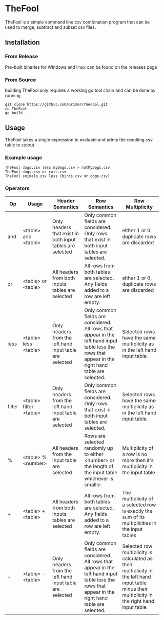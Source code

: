 # TheFool
TheFool is a simple command line csv combination program that can be used to merge, subtract and subset csv files. 
## Installation
### From Release
Pre-built binaries for Windows and linux can be found on the releases page 
### From Source
building TheFool only requires a working go tool chain and can be done by running
```
git clone https://github.com/Grimmr/TheFool.git
cd TheFool
go build .
```
## Usage
TheFool takes a single expression to evaluate and prints the resulting csv table to stdout. 
### Example usage
```
TheFool dogs.csv less myDogs.csv > notMyDogs.csv
TheFool dogs.csv or cats.csv
TheFool animals.csv less (birds.csv or dogs.csv)
```
### Operators
 | Op | Usage | Header Semantics | Row Semantics | Row Multiplicity |
 |----|-------|------------------|---------------|------------------|
 | and | \<table\> and \<table\> | Only headers that exist in both input tables are selected | Only common fields are considered. Only rows that exist in both input tables are selected. | either 1 or 0, duplicate rows are discarded |
 | or | \<table\> or \<table\> | All headers from both inputs tables are selected | All rows from both tables are selected. Any fields added to a row are left empty. | either 1 or 0, duplicate rows are discarded |
 | less | \<table\> less \<table\> | Only headers from the left hand input table are selected | Only common fields are considered. All rows that appear in the left hand input table less the rows that appear in the right hand table are selected. | Selected rows have the same multiplicity as in the left hand input table. |  
 | filter | \<table\> filter \<table\> | Only headers from the left hand input table are selected | Only common fields are considered. Only rows that exist in both input tables are selected. | Selected rows have the same multiplicity as in the left hand input table. | 
 | % | \<table\> % \<number\> | All headers from the input table are selected | Rows are selected randomly up to either \<number\> or the length of the input table whichever is smaller. | Multiplicity of a row is no more then it's multiplicity in the input table. |
 | + | \<table\> + \<table\> | All headers from both inputs tables are selected | All rows from both tables are selected. Any fields added to a row are left empty. | The multiplicity of a selected row is exactly the sum of its multiplicities in the input tables |
 | - | \<table\> - \<table\> | Only headers from the left hand input table are selected | Only common fields are considered. All rows that appear in the left hand input table less the rows that appear in the right hand table are selected. | Selected row multiplicity is calculated as their multiplicity in the left hand input table minus their multiplicity in the right hand input table. |
